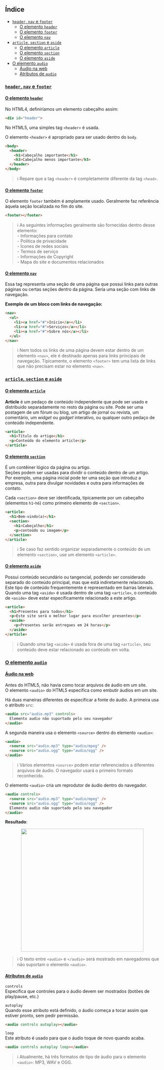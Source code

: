 ## Índice
- [`header`, `nav` e `footer`](#header-nav-e-footer)
  - [O elemento `header`](#o-elemento-header)
  - [O elemento `footer`](#o-elemento-footer)
  - [O elemento `nav`](#o-elemento-nav)
- [`article`, `section` e `aside`](#article-section-e-aside)
  - [O elemento `article`](#o-elemento-article)
  - [O elemento `section`](#o-elemento-section)
  - [O elemento `aside`](#o-elemento-aside)
- [O elemento `audio`](o-elemento-audio)
  - [Áudio na web](#áudio-na-web)
  - [Atributos de `audio`](#atributos-de-audio)

### [`header`, `nav` e `footer`](#índice)
#### [O elemento `header`](#índice)
No HTML4, definiríamos um elemento cabeçalho assim:

```html
<div id="header">
```

No HTML5, uma simples tag `<header>` é usada.

O elemento `<header>` é apropriado para ser usado dentro do `body`.

```html
<body>
  <header>
    <h1>Cabeçalho importante</h1>
    <h3>Cabeçalho menos importante</h3>
  </header>
</body>
```

> :information_source: Repare que a tag `<header>` é completamente diferente da tag `<head>`.

#### [O elemento `footer`](#índice)
O elemento `footer` também é amplamente usado. Geralmente faz referência àquela seção localizada no fim do site.

```html
<footer></footer>
```

> :information_source: As seguintes informações geralmente são fornecidas dentro desse elemento:<br>\- Informações para contato<br>\- Política de privacidade<br>\- Ícones de redes sociais<br>\- Termos de serviço<br>\- Informações de Copyright<br>\- Mapa do site e documentos relacionados

#### [O elemento `nav`](#índice)
Essa tag representa uma seção de uma página que possui links para outras páginas ou certas seções dentro da página. Seria uma seção com links de navegação.

__Exemplo de um bloco com links de navegação:__

```html
<nav>
  <ul>
    <li><a href="#">Início</a></li>
    <li><a href="#">Serviços</a></li>
    <li><a href="#">Sobre nós</a></li>
  </ul>
</nav>
```

> :information_source: Nem todos os links de uma página devem estar dentro de um elemento `<nav>`, ele é destinado apenas para links principais de navegação. Tipicamente, o elemento `<footer>` tem uma lista de links que não precisam estar no elemento `<nav>`.

### [`article`, `section` e `aside`](índice)
#### [O elemento `article`](#índice)
__Article__ é um pedaço de conteúdo independente que pode ser usado e distribuido separadamente no resto da página ou site. Pode ser uma postagem de um fórum ou blog, um artigo de jornal ou revista, um comentário, um *widget* ou *gadget* interativo, ou qualquer outro pedaço de conteúdo independente.

```html
<article>
  <h1>Título do artigo</h1>
  <p>Conteúdo do elemento article</p>
</article>
```

#### [O elemento `section`](#índice)
É um contêiner lógico da página ou artigo.<br>
Seções podem ser usadas para dividir o conteúdo dentro de um artigo.<br>
Por exemplo, uma página inicial pode ter uma seção que introduz a empresa, outra para divulgar novidades e outra para informações de contato.

Cada `<section>` deve ser identificada, tipicamente por um cabeçalho (elementos `h1`-`h6`) como primeiro elemento de `<section>`.

```html
<article>
  <h1>Bem-vindo(a)</h1>
  <section>
    <h1>Cabeçalho</h1>
    <p>conteúdo ou imagem</p>
  </section>
</article>
```

> :information_source: Se caso faz sentido organizar separadamente o conteúdo de um elemento `<section>`, use um elemento `<article>`.

#### [O elemento `aside`](#índice)
Possui conteúdo secundário ou tangencial, podendo ser considerado separado do conteúdo principal, mas que está indiretamente relacionado.<br>
Este tipo de conteúdo frequentemente é representado em barras laterais.<br>
Quando uma tag `<aside>` é usada dentro de uma tag `<article>`, o conteúdo de `<aside>` deve estar especificamente relacionado a este artigo.

```html
<article>
  <h1>Presentes para todos</h1>
  <p>Este site será o melhor lugar para escolher presentes</p>
  <aside>
    <p>Presentes serão entregues em 24 horas</p>
  </aside>
</article>
```

> :information_source: Quando uma tag `<aside>` é usada fora de uma tag `<article>`, seu conteúdo deve estar relacionado ao conteúdo em volta.

### [O elemento `audio`](índice)
#### [Áudio na web](#índice)
Antes do HTML5, não havia como tocar arquivos de áudio em um site.<br>
O elemento `<audio>` do HTML5 especifica como embutir áudios em um site.

Há duas maneiras diferentes de especificar a fonte do áudio. A primeira usa o atributo `src`:

```html
<audio src="audio.mp3" controls>
  Elemento audio não suportado pelo seu navegador
</audio>
```

A segunda maneira usa o elemento `<source>` dentro do elemento `<audio>`:

```html
<audio>
  <source src="audio.mp3" type="audio/mpeg" />
  <source src="audio.ogg" type="audio/ogg" />
</audio>
```

> :information_source: Vários elementos `<source>` podem estar referenciados a diferentes arquivos de áudio. O navegador usará o primeiro formato reconhecido.

O elemento `<audio>` cria um reprodutor de áudio dentro do navegador.

```html
<audio controls>
  <source src="audio.mp3" type="audio/mpeg" />
  <source src="audio.ogg" type="audio/ogg" />
  Elemento audio não suportado pelo seu navegador
</audio>
```

__Resultado__:

<p align="center">
  <img src="https://api.sololearn.com/DownloadFile?id=2547" width=400 />
</p>

> :information_source: O texto entre `<audio>` e `</audio>` será mostrado em navegadores que não suportam o elemento `<audio>`.

#### [Atributos de `audio`](#índice)
`controls`<br>
Especifica que controles para o áudio devem ser mostrados (botões de play/pause, etc.)

`autoplay`<br>
Quando esse atributo está definido, o áudio começa a tocar assim que estiver pronto, sem pedir permissão.

```html
<audio controls autoplay></audio>
```

`loop`<br>
Este atributo é usado para que o áudio toque de novo quando acaba.

```html
<audio controls autoplay loop></audio>
```

> :information_source: Atualmente, há três formatos de tipo de áudio para o elemento `<audio>`: MP3, WAV e OGG.
<!--stackedit_data:
eyJoaXN0b3J5IjpbMTA2MTQ2MTYzNl19
-->